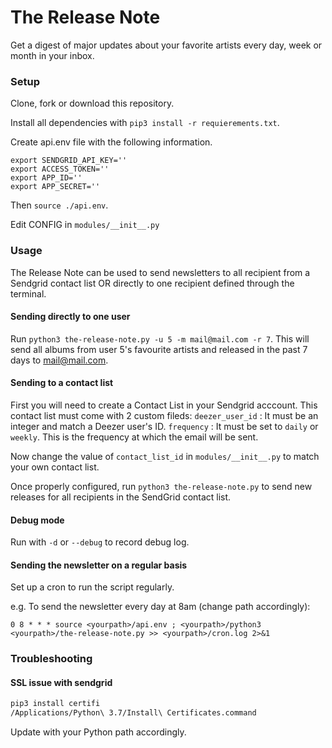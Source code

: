 # The Release Note
Get a digest of major updates about your favorite artists every day, week or month in your inbox.

### Setup

Clone, fork or download this repository.

Install all dependencies with `pip3 install -r requierements.txt`.

Create api.env file with the following information.
```env
export SENDGRID_API_KEY=''
export ACCESS_TOKEN=''
export APP_ID=''
export APP_SECRET=''
```
Then `source ./api.env`.

Edit CONFIG in `modules/__init__.py`

### Usage

The Release Note can be used to send newsletters to all recipient from a Sendgrid contact list OR directly to one recipient defined through the terminal.

#### Sending directly to one user

Run `python3 the-release-note.py -u 5 -m mail@mail.com -r 7`. This will send all albums from user 5's favourite artists and released in the past 7 days to mail@mail.com.

#### Sending to a contact list

First you will need to create a Contact List in your Sendgrid acccount. This contact list must come with 2 custom fileds:
`deezer_user_id` : It must be an integer and match a Deezer user's ID.
`frequency` : It must be set to `daily` or `weekly`. This is the frequency at which the email will be sent.

Now change the value of `contact_list_id` in `modules/__init__.py` to match your own contact list.

Once properly configured, run `python3 the-release-note.py` to send new releases for all recipients in the SendGrid contact list.

#### Debug mode

Run with `-d` or `--debug` to record debug log.

#### Sending the newsletter on a regular basis

Set up a cron to run the script regularly. 

e.g. To send the newsletter every day at 8am (change path accordingly):
```
0 8 * * * source <yourpath>/api.env ; <yourpath>/python3 <yourpath>/the-release-note.py >> <yourpath>/cron.log 2>&1
```

### Troubleshooting

#### SSL issue with sendgrid

```bash
pip3 install certifi
/Applications/Python\ 3.7/Install\ Certificates.command
```
Update with your Python path accordingly.